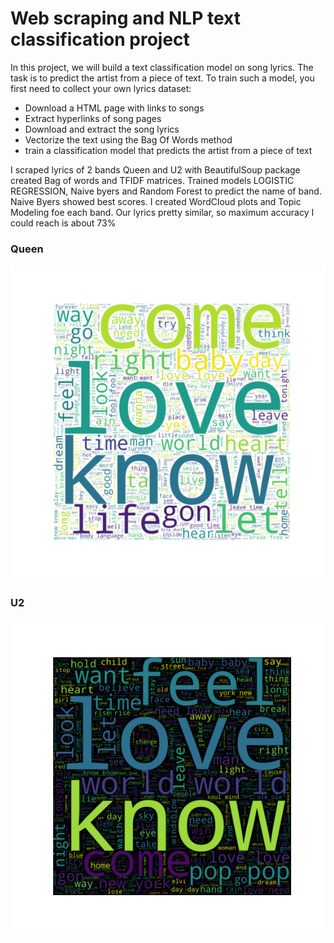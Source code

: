 # Web scraping and NLP text classification project

In this project, we will build a text classification model on song lyrics. The task is to predict the artist from a piece of text. To train such a model, you first need to collect your own lyrics dataset:
- Download a HTML page with links to songs
- Extract hyperlinks of song pages
- Download and extract the song lyrics
- Vectorize the text using the Bag Of Words method
- train a classification model that predicts the artist from a piece of text


I scraped lyrics of 2 bands Queen and U2 with BeautifulSoup package
created Bag of words and TFIDF matrices. 
Trained models LOGISTIC REGRESSION, Naive byers and Random Forest to predict the name of band.
Naive Byers showed best scores.
I created WordCloud plots and Topic Modeling foe each band. 
Our lyrics pretty similar, so maximum accuracy I could reach is about 73%

### Queen 
![Alt Text](cloud_queen.png)

### U2 
![Alt Text](cloud_u2.png)




